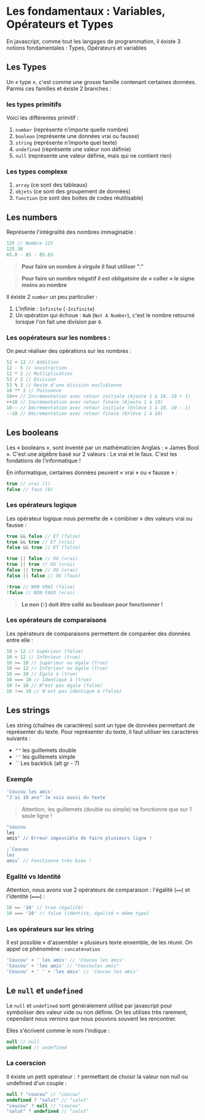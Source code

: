 # Les fondamentaux : Variables, Opérateurs et Types

En javascript, comme tout les langages de programmation, il éxiste 3 notions fondamentales : Types, Opérateurs et variables

## Les Types

Un « type », c'est comme une grosse famille contenant certaines données. Parmis ces familles et éxiste 2 branches :

### les types primitifs

Voici les différentes primitif :

1. `number` (représente n'importe quelle nombre)
2. `boolean` (représente une données vrai ou fausse)
3. `string` (représente n'importe quel texte)
4. `undefined` (représente une valeur non définie)
5. `null` (représente une valeur définie, mais qui ne contient rien)

### Les types complexe

1. `array` (ce sont des tableaux)
2. `objets` (ce sont des groupement de données)
3. `function` (ce sont des boites de codes réutilisable)

## Les numbers

Représente l'intégralité des nombres immaginable :

```js
125 // Nombre 125
125.36
65.8 - 85 - 85.63
```

> **Pour faire un nombre à virgule il faut utiliser "."**

> **Pour faire un nombre négatif il est obligatoire de « coller » le signe moins au nombre**

Il éxiste 2 `number` un peu particulier :

1. L'infinie : `Infinite` (`-Inifinite`)
2. Un opération qui échoue : `NaN` (`Not A Number`), c'est le nombre retourné lorsque l'on fait une division par `0`.

### Les oopérateurs sur les nombres :

On peut réaliser des opérations sur les nombres :

```js
52 + 12 // Addition
12 - 5 // soustraction
12 * 2 // Mutliplication
53 / 2 // Division
53 % 3 // Reste d'une division euclidienne
10 ** 2 // Puissance
10++ // Incrémentation avec retour initiale (Ajoute 1 à 10, 10 + 1)
++10 // Incrémentation avex retour finale (Ajoute 1 à 10)
10-- // Décrémentation avec retour initiale (Enléve 1 à 10, 10 - 1)
--10 // Décrementation avec retour finale (Enléve 1 à 10)
```

## Les booleans

Les « booleans », sont inventé par un mathématicien Anglais : « James Bool ». C'est une algébre basé sur 2 valeurs : Le vrai et le faux. C'est les fondations de l'informatique !

En informatique, certaines données peuvent « vrai » ou « fausse » :

```js
true // vrai (1)
false // faux (0)
```

### Les opérateurs logique

Les opérateur logique nous permette de « combiner » des valeurs vrai ou fausse :

```js
true && false // ET (false)
true && true // ET (vrai)
false && true // ET (false)

true || false // OU (vrai)
true || true // OU (vrai)
false || true // OU (vrai)
false || false // OU (faux)

!true // NON VRAI (false)
!false // NON FAUX (vrai)
```

> **Le non (`!`) doit être collé au boolean pour fonctionner !**

### Les opérateurs de comparaisons

Les opérateurs de comparaisons permettent de comparéer des données entre elle :

```js
10 > 12 // Supérieur (false)
10 < 12 // Inférieur (true)
10 >= 10 // Supérieur ou égale (true)
10 <= 12 // Inférieur ou égale (true)
10 == 10 // Égale à (true)
10 === 10 // Identique à (true)
10 != 10 // N"est pas égale (false)
10 !== 10 // N'est pas identique à (false)
```

## Les strings

Les string (chaînes de caractères) sont un type de données permettant de représenter du texte. Pour représenter du texte, il faut utiliser les caractères suivants :

- `""` les guillemets double
- `''` les guillemets simple
- `` Les backtick (alt gr - 7)

### Exemple

```js
'Coucou les amis'
"J'ai 19 ans"`Je suis aussi du texte`
```

> Attention, les guillemets (double ou simple) ne fonctionne que sur 1 seule ligne !

```js
"coucou
les
amis" // Erreur impossible de faire plusieurs ligne !
```

```js
;`Coucou
les
amis` // Fonctionne très bien !
```

### Egalité vs Identité

Attention, nous avons vue 2 opérateurs de comparaison : l'égalité (`==`) et l'identité (`===`) :

```js
10 == '10' // true (égalité)
10 === '10' // false (identité, égalité + même type)
```

### Les opérateurs sur les string

Il est possible « d'assembler » plusieurs texte ensemble, de les réunir. On appel ce phénoméne : `concaténation`

```js
'Coucou' + ' les amis' // 'Coucou les amis'
'Coucou' + 'les amis' // "Coucoules amis"
'Coucou' + ' ' + 'les amis' // 'Coucou les amis'
```

## Le `null` et `undefined`

Le `null` et `undefined` sont généralement utilisé par javascript pour symboliser des valeur vide ou non définie. On les utilises très rarement, cependant nous verrons que nous pouvons souvent les rencontrer.

Elles s'écrivent comme le nom l'indique :

```js
null // null
undefined // undefined
```

### La coerscion

Il éxiste un petit opérateur : `?` permettant de choisir la valeur non null ou undefined d'un couple :

```js
null ? "coucou" // "coucou"
undefined ? "salut" // "salut"
"coucou" ? null // "coucou"
"salut" ? undefined // "salut"
```

